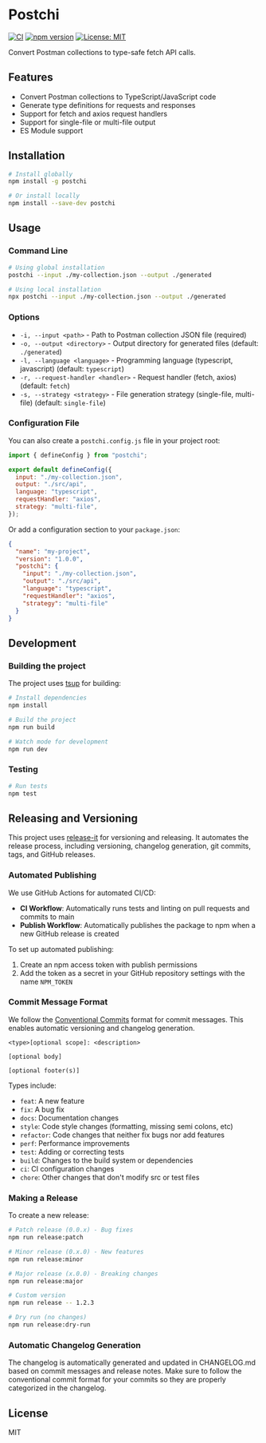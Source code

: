 # Postchi

[![CI](https://github.com/username/postchi/actions/workflows/ci.yml/badge.svg)](https://github.com/username/postchi/actions/workflows/ci.yml)
[![npm version](https://img.shields.io/npm/v/postchi.svg)](https://www.npmjs.com/package/postchi)
[![License: MIT](https://img.shields.io/badge/License-MIT-yellow.svg)](https://opensource.org/licenses/MIT)

Convert Postman collections to type-safe fetch API calls.

## Features

- Convert Postman collections to TypeScript/JavaScript code
- Generate type definitions for requests and responses
- Support for fetch and axios request handlers
- Support for single-file or multi-file output
- ES Module support

## Installation

```bash
# Install globally
npm install -g postchi

# Or install locally
npm install --save-dev postchi
```

## Usage

### Command Line

```bash
# Using global installation
postchi --input ./my-collection.json --output ./generated

# Using local installation
npx postchi --input ./my-collection.json --output ./generated
```

### Options

- `-i, --input <path>` - Path to Postman collection JSON file (required)
- `-o, --output <directory>` - Output directory for generated files (default: `./generated`)
- `-l, --language <language>` - Programming language (typescript, javascript) (default: `typescript`)
- `-r, --request-handler <handler>` - Request handler (fetch, axios) (default: `fetch`)
- `-s, --strategy <strategy>` - File generation strategy (single-file, multi-file) (default: `single-file`)

### Configuration File

You can also create a `postchi.config.js` file in your project root:

```js
import { defineConfig } from "postchi";

export default defineConfig({
  input: "./my-collection.json",
  output: "./src/api",
  language: "typescript",
  requestHandler: "axios",
  strategy: "multi-file",
});
```

Or add a configuration section to your `package.json`:

```json
{
  "name": "my-project",
  "version": "1.0.0",
  "postchi": {
    "input": "./my-collection.json",
    "output": "./src/api",
    "language": "typescript",
    "requestHandler": "axios",
    "strategy": "multi-file"
  }
}
```

## Development

### Building the project

The project uses [tsup](https://github.com/egoist/tsup) for building:

```bash
# Install dependencies
npm install

# Build the project
npm run build

# Watch mode for development
npm run dev
```

### Testing

```bash
# Run tests
npm test
```

## Releasing and Versioning

This project uses [release-it](https://github.com/release-it/release-it) for versioning and releasing. It automates the release process, including versioning, changelog generation, git commits, tags, and GitHub releases.

### Automated Publishing

We use GitHub Actions for automated CI/CD:

- **CI Workflow**: Automatically runs tests and linting on pull requests and commits to main
- **Publish Workflow**: Automatically publishes the package to npm when a new GitHub release is created

To set up automated publishing:

1. Create an npm access token with publish permissions
2. Add the token as a secret in your GitHub repository settings with the name `NPM_TOKEN`

### Commit Message Format

We follow the [Conventional Commits](https://www.conventionalcommits.org/) format for commit messages. This enables automatic versioning and changelog generation.

```
<type>[optional scope]: <description>

[optional body]

[optional footer(s)]
```

Types include:

- `feat`: A new feature
- `fix`: A bug fix
- `docs`: Documentation changes
- `style`: Code style changes (formatting, missing semi colons, etc)
- `refactor`: Code changes that neither fix bugs nor add features
- `perf`: Performance improvements
- `test`: Adding or correcting tests
- `build`: Changes to the build system or dependencies
- `ci`: CI configuration changes
- `chore`: Other changes that don't modify src or test files

### Making a Release

To create a new release:

```bash
# Patch release (0.0.x) - Bug fixes
npm run release:patch

# Minor release (0.x.0) - New features
npm run release:minor

# Major release (x.0.0) - Breaking changes
npm run release:major

# Custom version
npm run release -- 1.2.3

# Dry run (no changes)
npm run release:dry-run
```

### Automatic Changelog Generation

The changelog is automatically generated and updated in CHANGELOG.md based on commit messages and release notes. Make sure to follow the conventional commit format for your commits so they are properly categorized in the changelog.

## License

MIT

```

```
